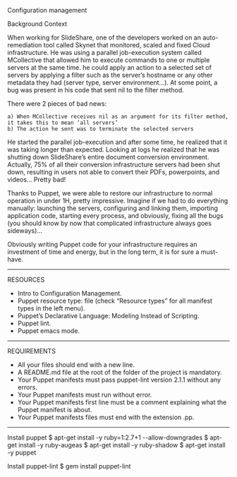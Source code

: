 Configuration management

Background Context


When working for SlideShare, one of the developers worked on an auto-remediation tool called Skynet that monitored, scaled and fixed Cloud infrastructure. He was using a parallel job-execution system called MCollective that allowed him to execute commands to one or multiple servers at the same time. he could apply an action to a selected set of servers by applying a filter such as the server’s hostname or any other metadata they had (server type, server environment…). At some point, a bug was present in his code that sent nil to the filter method.

There were 2 pieces of bad news:

    a) When MCollective receives nil as an argument for its filter method, it takes this to mean ‘all servers’
    b) The action he sent was to terminate the selected servers

He started the parallel job-execution and after some time, he realized that it was taking longer than expected. Looking at logs he realized that he was shutting down SlideShare’s entire document conversion environment. Actually, 75% of all their conversion infrastructure servers had been shut down, resulting in users not able to convert their PDFs, powerpoints, and videos… Pretty bad!

Thanks to Puppet, we were able to restore our infrastructure to normal operation in under 1H, pretty impressive. Imagine if we had to do everything manually: launching the servers, configuring and linking them, importing application code, starting every process, and obviously, fixing all the bugs (you should know by now that complicated infrastructure always goes sideways)…

Obviously writing Puppet code for your infrastructure requires an investment of time and energy, but in the long term, it is for sure a must-have.

-------------------------------------------------------------

RESOURCES

- Intro to Configuration Management.
- Puppet resource type: file (check “Resource types” for all manifest types in the left menu).
- Puppet’s Declarative Language: Modeling Instead of Scripting.
- Puppet lint.
- Puppet emacs mode.

---------------------------------------------------

REQUIREMENTS

- All your files should end with a new line.
- A README.md file at the root of the folder of the project is mandatory.
- Your Puppet manifests must pass puppet-lint version 2.1.1 without any errors.
- Your Puppet manifests must run without error.
- Your Puppet manifests first line must be a comment explaining what the Puppet manifest is about.
- Your Puppet manifests files must end with the extension .pp.

--------------------------------------------------

Install puppet
$ apt-get install -y ruby=1:2.7+1 --allow-downgrades
$ apt-get install -y ruby-augeas
$ apt-get install -y ruby-shadow
$ apt-get install -y puppet

Install puppet-lint
$ gem install puppet-lint
